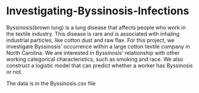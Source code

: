 # Investigating-Byssinosis-Infections

Byssinosis(brown lung) is a lung disease that affects people who work in the textile industry. This disease is rare and is associated with inhaling industrial particles, like cotton dust and raw flax. For this project, we investigate Byssinosis’ occurrence within a large cotton textile company in North Carolina. We are interested in Byssinosis’ relationship with other working categorical characteristics, such as smoking and race. We also construct a logistic model that can predict whether a worker has Byssinosis or not.

The data is in the Byssinosis.csv file

